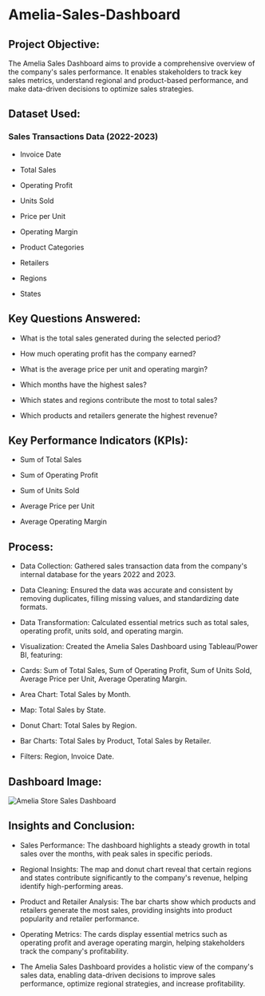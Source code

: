 # Amelia-Sales-Dashboard

## Project Objective:

The Amelia Sales Dashboard aims to provide a comprehensive overview of the company's sales performance. It enables stakeholders to track key sales metrics, understand regional and product-based performance, and make data-driven decisions to optimize sales strategies.

## Dataset Used:

 ### Sales Transactions Data (2022-2023)

- Invoice Date

- Total Sales

- Operating Profit

- Units Sold

- Price per Unit

- Operating Margin

- Product Categories

- Retailers

- Regions

- States

## Key Questions Answered:

- What is the total sales generated during the selected period?

- How much operating profit has the company earned?

- What is the average price per unit and operating margin?

- Which months have the highest sales?

- Which states and regions contribute the most to total sales?

- Which products and retailers generate the highest revenue?

## Key Performance Indicators (KPIs):

- Sum of Total Sales

- Sum of Operating Profit

- Sum of Units Sold

- Average Price per Unit

- Average Operating Margin

## Process:

- Data Collection: Gathered sales transaction data from the company's internal database for the years 2022 and 2023.

- Data Cleaning: Ensured the data was accurate and consistent by removing duplicates, filling missing values, and standardizing date formats.

- Data Transformation: Calculated essential metrics such as total sales, operating profit, units sold, and operating margin.

- Visualization: Created the Amelia Sales Dashboard using Tableau/Power BI, featuring:

- Cards: Sum of Total Sales, Sum of Operating Profit, Sum of Units Sold, Average Price per Unit, Average Operating Margin.

- Area Chart: Total Sales by Month.

- Map: Total Sales by State.

- Donut Chart: Total Sales by Region.

- Bar Charts: Total Sales by Product, Total Sales by Retailer.

- Filters: Region, Invoice Date.

## Dashboard Image:
![Amelia Store Sales Dashboard](https://github.com/user-attachments/assets/69acc95b-9ef6-41a0-9924-323fa2fc7415)


## Insights and Conclusion:

- Sales Performance: The dashboard highlights a steady growth in total sales over the months, with peak sales in specific periods.

- Regional Insights: The map and donut chart reveal that certain regions and states contribute significantly to the company's revenue, helping identify high-performing areas.

- Product and Retailer Analysis: The bar charts show which products and retailers generate the most sales, providing insights into product popularity and retailer performance.

- Operating Metrics: The cards display essential metrics such as operating profit and average operating margin, helping stakeholders track the company's profitability.

- The Amelia Sales Dashboard provides a holistic view of the company's sales data, enabling data-driven decisions to improve sales performance, optimize regional strategies, and increase profitability.

